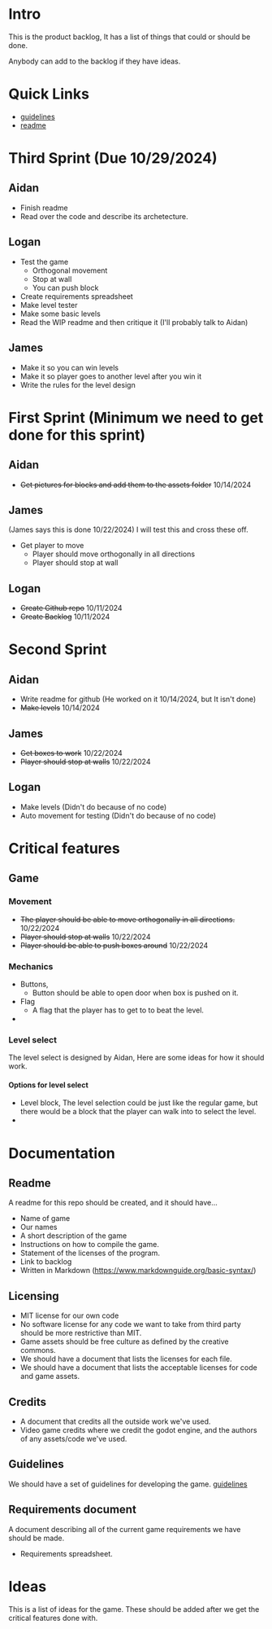# Intro
This is the product backlog, It has a list of things that could or
should be done. 

Anybody can add to the backlog if they have ideas. 

# Quick Links  
- [guidelines](guidelines.md)
- [readme](../readme.md)

# Third Sprint (Due 10/29/2024)
## Aidan 
- Finish readme
- Read over the code and describe its archetecture. 

## Logan
- Test the game
  - Orthogonal movement
  - Stop at wall
  - You can push block
- Create requirements spreadsheet
- Make level tester
- Make some basic levels
- Read the WIP readme and then critique it (I'll probably talk to Aidan) 

## James
- Make it so you can win levels
- Make it so player goes to another level after you win it
- Write the rules for the level design

# First Sprint (Minimum we need to get done for this sprint)
## Aidan
- ~~Get pictures for blocks and add them to the assets folder~~ 10/14/2024

## James
(James says this is done 10/22/2024)  I will test this and cross these off. 
- Get player to move
  - Player should move orthogonally in all directions
  - Player should stop at wall 
## Logan 
- ~~Create Github repo~~ 10/11/2024
- ~~Create Backlog~~ 10/11/2024

# Second Sprint
## Aidan
- Write readme for github (He worked on it 10/14/2024, but It isn't done) 
- ~~Make levels~~ 10/14/2024

## James 
- ~~Get boxes to work~~ 10/22/2024
- ~~Player should stop at walls~~ 10/22/2024

## Logan 
- Make levels (Didn't do because of no code)
- Auto movement for testing (Didn't do because of no code)


# Critical features
## Game
### Movement 
- ~~The player should be able to move orthogonally in all directions.~~ 10/22/2024
- ~~Player should stop at walls~~ 10/22/2024
- ~~Player should be able to push boxes around~~ 10/22/2024

### Mechanics 
- Buttons, 
  - Button should be able to open door when box is pushed on it.
- Flag 
  - A flag that the player has to get to to beat the level. 
- 

### Level select

The level select is designed by Aidan, Here are some ideas for how it
should work.

#### Options for level select
- Level block, The level selection could be just like the regular
  game, but there would be a block that the player can walk into to
  select the level.
- 

# Documentation
## Readme
A readme for this repo should be created, and it should have...
- Name of game
- Our names
- A short description of the game
- Instructions on how to compile the game. 
- Statement of the licenses of the program.
- Link to backlog
- Written in Markdown (https://www.markdownguide.org/basic-syntax/)

## Licensing 
- MIT license for our own code
- No software license for any code we want to take from third party should be more
  restrictive than MIT.
- Game assets should be free culture as defined by the creative
  commons. 
- We should have a document that lists the licenses for each file.
- We should have a document that lists the acceptable licenses for
  code and game assets. 

## Credits
- A document that credits all the outside work we've used.
- Video game credits where we credit the godot engine, and the authors
  of any assets/code we've used.

## Guidelines
We should have a set of guidelines for developing the game. 
[guidelines](guidelines.md)

## Requirements document
A document describing all of the current game requirements we have
should be made.

- Requirements spreadsheet.

# Ideas
This is a list of ideas for the game. These should be added after we
get the critical features done with. 



